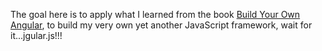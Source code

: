 The goal here is to apply what I learned from the book [Build Your Own Angular](https://teropa.info/build-your-own-angular/), to build my very own yet another JavaScript framework, wait for it...jgular.js!!!
